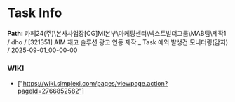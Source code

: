 # Task Info

**Path:** 카페24(주)\본사사업장\[CG]MI본부\마케팅센터\넥스트빌더그룹\MAB팀\제작1 / dho / [321351] AIM 재고 솔루션 광고 연동 제작 _ Task 예외 발생건 모니터링(감지) / 2025-09-01_00-00-00

### WIKI
- ["https://wiki.simplexi.com/pages/viewpage.action?pageId=2766852582"]

